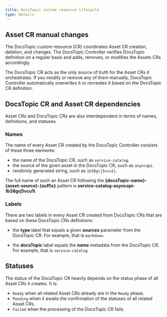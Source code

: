 ```yaml
---
title: DocsTopic custom resource lifecycle
type: Details
---
```


## Asset CR manual changes

The DocsTopic custom resource (CR) coordinates Asset CR creation, deletion, and changes. The DocsTopic Controller verifies DocsTopic definition on a regular basis and adds, removes, or modifies the Assets CRs accordingly.

The DocsTopic CR acts as the only source of truth for the Asset CRs it orchestrates. If you modify or remove any of them manually, DocsTopic Controller automatically overwrites it or recreates it based on the DocsTopic CR definition.

##  DocsTopic CR and Asset CR dependencies

Asset CRs and DocsTopic CRs are also interdependent in terms of names, definitions, and statuses.

### Names

The name of every Asset CR created by the DocsTopic Controller consists of these three elements:

- the name of the DocsTopic CR, such as `service-catalog`.
- the source of the given asset in the DocsTopic CR, such as `asyncapi`.
- randomly generated string, such as `1b38grj5vcu1l`.

The full name of such an Asset CR following the **{docsTopic-name}-{asset-source}-{suffix}** pattern is **service-catalog-asyncapi-1b38grj5vcu1l**.

### Labels

There are two labels in every Asset CR created from DocsTopic CRs that are based on these DocsTopic CRs definitions:

- the **type** label that equals a given **sources** parameter from the DocsTopic CR. For example, that is `markdown`.

- the **docsTopic** label equals the **name** metadata from the DocsTopic CR. For example, that is `service-catalog`.

## Statuses

The status of the DocsTopic CR heavily depends on the status phase of all Asset CRs it creates. It is:

- `Ready` when all related Asset CRs already are in the `Ready` phase.
- `Pending` when it awaits the confirmation of the statuses of all related Asset CRs.
- `Failed` when the processing of the DocsTopic CR fails.
